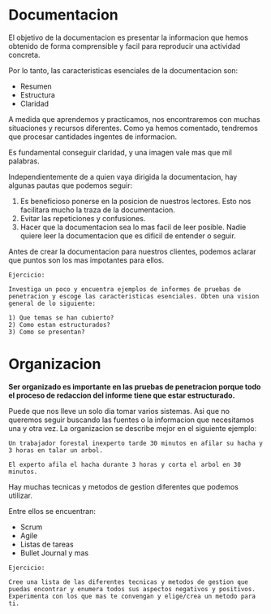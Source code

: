 # Documentacion

El objetivo de la documentacion es presentar la informacion que hemos obtenido de forma comprensible y facil para reproducir una actividad concreta.

Por lo tanto, las caracteristicas esenciales de la documentacion son:

<ul>
	<li>Resumen</li>
	<li>Estructura</li>
	<li>Claridad</li>
</ul>

A medida que aprendemos y practicamos, nos encontraremos con muchas situaciones y recursos diferentes. Como ya hemos comentado, tendremos que procesar cantidades ingentes de informacion.

Es fundamental conseguir claridad, y una imagen vale mas que mil palabras.

Independientemente de a quien vaya dirigida la documentacion, hay algunas pautas que podemos seguir:

<ol>
	<li>Es beneficioso ponerse en la posicion de nuestros lectores. Esto nos facilitara mucho la traza de la documentacion.</li>
	<li>Evitar las repeticiones y confusiones.</li>
	<li>Hacer que la documentacion sea lo mas facil de leer posible. Nadie quiere leer la documentacion que es dificil de entender o seguir.</li>
</ol>

Antes de crear la documentacion para nuestros clientes, podemos aclarar que puntos son los mas impotantes para ellos.

```
Ejercicio:

Investiga un poco y encuentra ejemplos de informes de pruebas de penetracion y escoge las caracteristicas esenciales. Obten una vision general de lo siguiente:

1) Que temas se han cubierto?
2) Como estan estructurados?
3) Como se presentan?
```

# Organizacion

**Ser organizado es importante en las pruebas de penetracion porque todo el proceso de redaccion del informe tiene que estar estructurado.**

Puede que nos lleve un solo dia tomar varios sistemas. Asi que no queremos seguir buscando las fuentes o la informacion que necesitamos una y otra vez. La organizacion se describe mejor en el siguiente ejemplo:

```
Un trabajador forestal inexperto tarde 30 minutos en afilar su hacha y 3 horas en talar un arbol.

El experto afila el hacha durante 3 horas y corta el arbol en 30 minutos.
```

Hay muchas tecnicas y metodos de gestion diferentes que podemos utilizar.

Entre ellos se encuentran:

<ul>
	<li>Scrum</li>
	<li>Agile</li>
	<li>Listas de tareas</li>
	<li>Bullet Journal y mas</li>
</ul>

```
Ejercicio:

Cree una lista de las diferentes tecnicas y metodos de gestion que puedas encontrar y enumera todos sus aspectos negativos y positivos. Experimenta con los que mas te convengan y elige/crea un metodo para ti.
```



